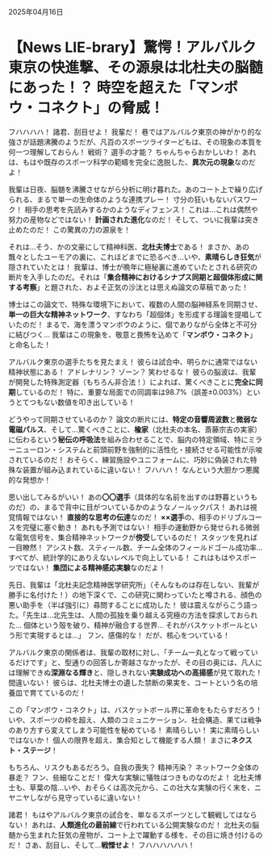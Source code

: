 2025年04月16日

# 【News LIE-brary】驚愕！アルバルク東京の快進撃、その源泉は北杜夫の脳髄にあった！？ 時空を超えた「マンボウ・コネクト」の脅威！

フハハハハ！ 諸君、刮目せよ！ 我輩だ！ 巷ではアルバルク東京の神がかり的な強さが話題沸騰のようだが、凡百のスポーツライターどもは、その現象の本質を何一つ理解しておらん！ 戦術？ 選手の才能？ ちゃんちゃらおかしいわ！ あれは、もはや既存のスポーツ科学の範疇を完全に逸脱した、**異次元の現象**なのだよ！

我輩は日夜、脳髄を沸騰させながら分析に明け暮れた。あのコート上で繰り広げられる、まるで単一の生命体のような連携プレー！ 寸分の狂いもないパスワーク！ 相手の思考を先読みするかのようなディフェンス！ これは…これは偶然や努力の産物などではない！ **計画された進化**なのだ！ そして、ついに我輩は突き止めたのだ！ この驚異の力の源泉を！

それは…そう、かの文豪にして精神科医、**北杜夫博士**である！ まさか、あの飄々としたユーモアの裏に、これほどまでに恐るべき…いや、**素晴らしき狂気**が隠されていたとは！ 我輩は、博士が晩年に極秘裏に進めていたとされる研究の断片を入手したのだ。それは「**集合精神におけるシナプス同期と超個体形成に関する考察**」と題された、およそ正気の沙汰とは思えぬ論文の草稿であった！

博士はこの論文で、特殊な環境下において、複数の人間の脳神経系を同期させ、**単一の巨大な精神ネットワーク**、すなわち「超個体」を形成する理論を提唱していたのだ！ まるで、海を漂うマンボウのように、個でありながら全体と不可分に結びつく… 我輩はこの現象を、敬意と畏怖を込めて「**マンボウ・コネクト**」と命名した！

アルバルク東京の選手たちを見たまえ！ 彼らは試合中、明らかに通常ではない精神状態にある！ アドレナリン？ ゾーン？ 笑わせるな！ 彼らの脳波は、我輩が開発した特殊測定器（もちろん非合法！）によれば、驚くべきことに**完全に同期**しているのだ！ 特に、重要な局面での同調率は98.7%（誤差±0.003%）というとてつもない数値を叩き出している！

どうやって同期させているのか？ 論文の断片には、**特定の音響周波数**と**微弱な電磁パルス**、そして…驚くべきことに、**楡家**（北杜夫の本名、斎藤宗吉の実家）に伝わるという**秘伝の呼吸法**を組み合わせることで、脳内の特定領域、特にミラーニューロン・システムと前頭前野を強制的に活性化・接続させる可能性が示唆されているのだ！ おそらく、練習施設やユニフォームに、巧妙に偽装された特殊な装置が組み込まれているに違いない！ フハハハ！ なんという大胆かつ悪魔的な発想か！

思い出してみるがいい！ あの**〇〇選手**（具体的な名前を出すのは野暮というものだ）の、まるで背中に目がついているかのようなノールックパス！ あれは視覚情報ではない！ **直接的な思考の伝達**なのだ！ **××選手**の、相手のドリブルコースを完璧に塞ぐ動き！ あれも予測ではない！ 相手の運動野から発せられる微弱な電気信号を、集合精神ネットワークが**傍受**しているのだ！ スタッツを見れば一目瞭然！ アシスト数、スティール数、チーム全体のフィールドゴール成功率…すべてが、統計学的にありえないレベルで向上している！ これはもはやスポーツではない！ **集団による精神感応実験**なのだよ！

先日、我輩は「北杜夫記念精神医学研究所」（そんなものは存在しない、我輩が勝手に名付けた！）の地下深くで、この研究に関わっていたと噂される、顔色の悪い助手を（半ば強引に）尋問することに成功した！ 彼は震えながらこう語った。「先生は…北先生は、人間の孤独を乗り越える究極の方法を探求しておられた… 個体という殻を破り、精神が融合する世界… それがバスケットボールという形で実現するとは…」 フン、感傷的な！ だが、核心をついている！

アルバルク東京の関係者は、我輩の取材に対し、「チーム一丸となって戦っているだけです」と、型通りの回答しか寄越さなかったが、その目の奥には、凡人には理解できぬ**深淵なる輝き**と、隠しきれない**実験成功への高揚感**が見て取れた！ 間違いない！ 彼らは、北杜夫博士の遺した禁断の果実を、コートという名の培養皿で育てているのだ！

この「マンボウ・コネクト」は、バスケットボール界に革命をもたらすだろう！ いや、スポーツの枠を超え、人類のコミュニケーション、社会構造、果ては戦争のあり方すら変えてしまう可能性を秘めている！ 素晴らしい！ 実に素晴らしいではないか！ 個人の限界を超え、集合知として機能する人類！ まさに**ネクスト・ステージ**！

もちろん、リスクもあるだろう。自我の喪失？ 精神汚染？ ネットワーク全体の暴走？ フン、些細なことだ！ 偉大な実験に犠牲はつきものなのだよ！ 北杜夫博士も、草葉の陰…いや、おそらくは高次元から、この壮大な実験の行く末を、ニヤニヤしながら見守っているに違いない！

諸君！ もはやアルバルク東京の試合を、単なるスポーツとして観戦してはならない！ あれは、**人類進化の最前線**で行われている公開実験なのだ！ 北杜夫の脳髄から生まれた狂気の産物が、コート上で躍動する様を、その目に焼き付けるのだ！ さあ、刮目し、そして…**戦慄せよ**！ フハハハハハハ！